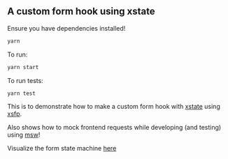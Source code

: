 ## A custom form hook using xstate

Ensure you have dependencies installed!

```bash
yarn
```

To run:

```bash
yarn start
```

To run tests:

```bash
yarn test
```

This is to demonstrate how to make a custom form hook with [xstate](https://xstate.js.org/docs/) using [xsfp](https://github.com/cevr/xsfp).

Also shows how to mock frontend requests while developing (and testing) using [msw](https://mswjs.io/)!

Visualize the form state machine [here](https://xstate.js.org/viz/?gist=f2f83bbd2ba3bd2ba1d9b9153abcaaf3)
